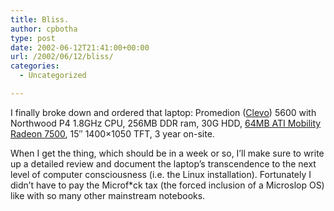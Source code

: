 ```yaml
---
title: Bliss.
author: cpbotha
type: post
date: 2002-06-12T21:41:00+00:00
url: /2002/06/12/bliss/
categories:
  - Uncategorized

---
```

I finally broke down and ordered that laptop: Promedion ([Clevo][1]) 5600 with Northwood P4 1.8GHz CPU, 256MB DDR ram, 30G HDD, [64MB ATI Mobility Radeon 7500][2], 15″ 1400×1050 TFT, 3 year on-site.

When I get the thing, which should be in a week or so, I’ll make sure to write up a detailed review and document the laptop’s transcendence to the next level of computer consciousness (i.e. the Linux installation). Fortunately I didn’t have to pay the Microf*ck tax (the forced inclusion of a Microslop OS) like with so many other mainstream notebooks.

 [1]: http://www.clevo.com.tw/
 [2]: http://www.ati.com/technology/hardware/mobilityradeon7500/index.html
